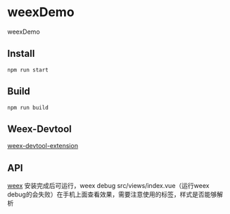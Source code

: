 # weexDemo
weexDemo

## Install
```
npm run start
```
## Build
```
npm run build
```
## Weex-Devtool
[weex-devtool-extension](https://github.com/weexteam/weex-devtool-extension)

## API
[weex](http://weex.apache.org/cn/guide/tools/toolkit.html#调试-Weex-页面)
安装完成后可运行，weex debug src/views/index.vue（运行weex debug的会失败）在手机上面查看效果，需要注意使用的标签，样式是否能够解析